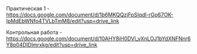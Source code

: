Практическая 1 - https://docs.google.com/document/d/1b6MKQQzjFpSIqdl-rGp67OK-IpMdEbWNfo4TVLbTmM8/edit?usp=drive_link

Контрольная работа - https://docs.google.com/document/d/10AHY8iH0DVl_vXnLOJ1bYdXNFNnr6Y8p04DlDlmrxkg/edit?usp=drive_link
